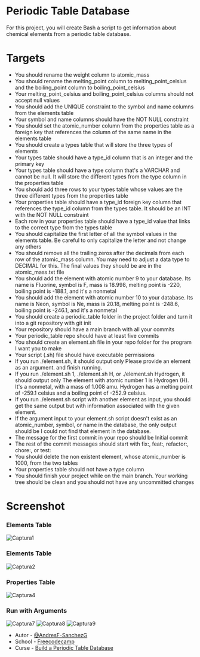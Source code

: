 # Periodic Table Database

For this project, you will create Bash a script to get information about chemical elements from a periodic table database.

# Targets
- You should rename the weight column to atomic_mass
- You should rename the melting_point column to melting_point_celsius and the boiling_point column to boiling_point_celsius
- Your melting_point_celsius and boiling_point_celsius columns should not accept null values
- You should add the UNIQUE constraint to the symbol and name columns from the elements table
- Your symbol and name columns should have the NOT NULL constraint
- You should set the atomic_number column from the properties table as a foreign key that references the column of the same name in the elements table
- You should create a types table that will store the three types of elements
- Your types table should have a type_id column that is an integer and the primary key
- Your types table should have a type column that's a VARCHAR and cannot be null. It will store the different types from the type column in the properties table
- You should add three rows to your types table whose values are the three different types from the properties table
- Your properties table should have a type_id foreign key column that references the type_id column from the types table. It should be an INT with the NOT NULL constraint
- Each row in your properties table should have a type_id value that links to the correct type from the types table
- You should capitalize the first letter of all the symbol values in the elements table. Be careful to only capitalize the letter and not change any others
- You should remove all the trailing zeros after the decimals from each row of the atomic_mass column. You may need to adjust a data type to DECIMAL for this. The final values they should   be are in the atomic_mass.txt file
- You should add the element with atomic number 9 to your database. Its name is Fluorine, symbol is F, mass is 18.998, melting point is -220, boiling point is -188.1, and it's a nonmetal
- You should add the element with atomic number 10 to your database. Its name is Neon, symbol is Ne, mass is 20.18, melting point is -248.6, boiling point is -246.1, and it's a nonmetal
- You should create a periodic_table folder in the project folder and turn it into a git repository with git init
- Your repository should have a main branch with all your commits
- Your periodic_table repo should have at least five commits
- You should create an element.sh file in your repo folder for the program I want you to make
- Your script (.sh) file should have executable permissions
- If you run ./element.sh, it should output only Please provide an element as an argument. and finish running.
- If you run ./element.sh 1, ./element.sh H, or ./element.sh Hydrogen, it should output only The element with atomic number 1 is Hydrogen (H). It's a nonmetal, with a mass of 1.008 amu.   Hydrogen has a melting point of -259.1 celsius and a boiling point of -252.9 celsius.
- If you run ./element.sh script with another element as input, you should get the same output but with information associated with the given element.
- If the argument input to your element.sh script doesn't exist as an atomic_number, symbol, or name in the database, the only output should be I could not find that element in the database.
- The message for the first commit in your repo should be Initial commit
- The rest of the commit messages should start with fix:, feat:, refactor:, chore:, or test:
- You should delete the non existent element, whose atomic_number is 1000, from the two tables
- Your properties table should not have a type column
- You should finish your project while on the main branch. Your working tree should be clean and you should not have any uncommitted changes


# Screenshot

### Elements Table
![Captura1](https://github.com/AndresF-SanchezG/postgres-challenge4/assets/113924667/361fb2d3-4d09-4fc0-b21b-76f971fc9a69)

### Elements Table
![Captura2](https://github.com/AndresF-SanchezG/postgres-challenge4/assets/113924667/9b8a87d4-7a2a-46a3-9cc6-a4c8b212fb3e)

### Properties Table
![Captura4](https://github.com/AndresF-SanchezG/postgres-challenge4/assets/113924667/0bd6045c-6d39-47f8-8617-11ce667e6956)

### Run with Arguments
![Captura7](https://github.com/AndresF-SanchezG/postgres-challenge4/assets/113924667/db801ddd-ef22-433d-87d4-bf5d3f2bad55)
![Captura8](https://github.com/AndresF-SanchezG/postgres-challenge4/assets/113924667/0e6b3b6d-3e99-4e51-a62c-e8c5f4161034)
![Captura9](https://github.com/AndresF-SanchezG/postgres-challenge4/assets/113924667/c32c6df6-2cfe-4b05-9bd2-fa479187f8b2)


- Autor - [@AndresF-SanchezG](https://github.com/AndresF-SanchezG)
- School - [Freecodecamp](https://www.freecodecamp.org/)
- Curse - [Build a Periodic Table Database](https://www.freecodecamp.org/learn/relational-database/build-a-periodic-table-database-project/build-a-periodic-table-database)
